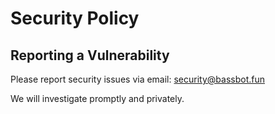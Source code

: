 # Security Policy

## Reporting a Vulnerability

Please report security issues via email: [security@bassbot.fun](mailto:security@bassbot.fun)

We will investigate promptly and privately.

